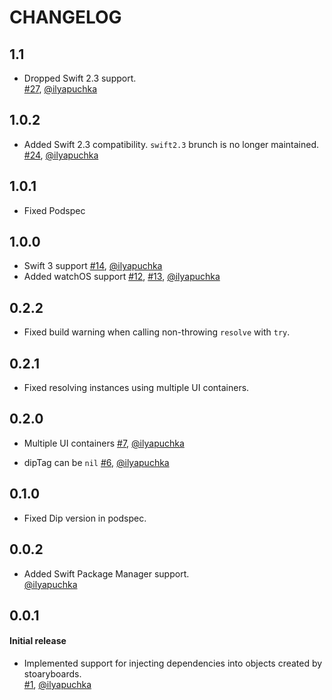 # CHANGELOG

## 1.1

* Dropped Swift 2.3 support.  
  [#27](https://github.com/AliSoftware/Dip/issues/27), [@ilyapuchka](https://github.com/ilyapuchka)

## 1.0.2

* Added Swift 2.3 compatibility. `swift2.3` brunch is no longer maintained.  
  [#24](https://github.com/AliSoftware/Dip/issues/24), [@ilyapuchka](https://github.com/ilyapuchka)

## 1.0.1

* Fixed Podspec

## 1.0.0

* Swift 3 support
  [#14](https://github.com/AliSoftware/Dip/pull/14), [@ilyapuchka](https://github.com/ilyapuchka)
* Added watchOS support
  [#12](https://github.com/AliSoftware/Dip/pull/12), [#13](https://github.com/AliSoftware/Dip/pull/13), [@ilyapuchka](https://github.com/ilyapuchka)

## 0.2.2

* Fixed build warning when calling non-throwing `resolve` with `try`.

## 0.2.1

* Fixed resolving instances using multiple UI containers.

## 0.2.0

* Multiple UI containers
  [#7](https://github.com/AliSoftware/Dip/pull/7), [@ilyapuchka](https://github.com/ilyapuchka)

* dipTag can be `nil`
  [#6](https://github.com/AliSoftware/Dip/pull/6), [@ilyapuchka](https://github.com/ilyapuchka)

## 0.1.0

* Fixed Dip version in podspec.

## 0.0.2

* Added Swift Package Manager support.  
  [@ilyapuchka](https://github.com/ilyapuchka)

## 0.0.1

#### Initial release

* Implemented support for injecting dependencies into objects created by stoaryboards.  
  [#1](https://github.com/AliSoftware/Dip/pull/1), [@ilyapuchka](https://github.com/ilyapuchka)

